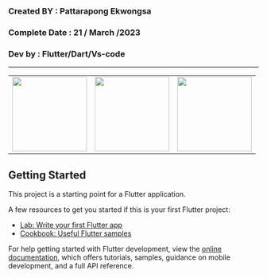### Created BY : Pattarapong Ekwongsa

### Complete Date : 21 / March /2023

### Dev by : Flutter/Dart/Vs-code

***




<table>
    <tr>
      <td>
<img src="(https://user-images.githubusercontent.com/127838702/228148448-7becee58-595b-4df7-9c39-b9aa1415f352.png" width="150">
     <td>
<img src="(https://user-images.githubusercontent.com/127838702/228148428-3826026f-b73b-4c9d-b8df-cb1195c58d58.png" width="150">
      </td>
      <td>
      <img src="https://user-images.githubusercontent.com/127838702/228148465-1c89da20-6625-4c17-9540-f3aaf2e6681b.png" width="150"
     </tr>
   </table>





## Getting Started

This project is a starting point for a Flutter application.

A few resources to get you started if this is your first Flutter project:

- [Lab: Write your first Flutter app](https://docs.flutter.dev/get-started/codelab)
- [Cookbook: Useful Flutter samples](https://docs.flutter.dev/cookbook)

For help getting started with Flutter development, view the
[online documentation](https://docs.flutter.dev/), which offers tutorials,
samples, guidance on mobile development, and a full API reference.
